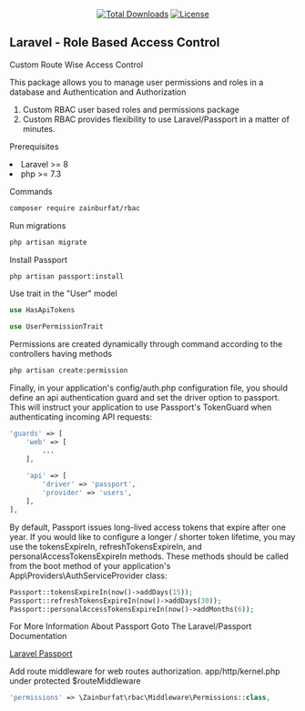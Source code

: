 <p align="center">
    <a href="https://packagist.org/packages/zainburfat/rbac"><img
            src="https://img.shields.io/badge/Downloads-demo-green" alt="Total Downloads"></a>
    <!--<a href="https://packagist.org/packages/zainburfat/rbac"><img src="https://img.shields.io/packagist/v/laravel/framework" alt="Latest Stable Version"></a> -->
    <a href="https://packagist.org/packages/zainburfat/rbac"><img
            src="https://img.shields.io/packagist/l/laravel/framework" alt="License"></a>
</p>

<h2>Laravel - Role Based Access Control</h2>

<p>Custom Route Wise Access Control</p>
<p>This package allows you to manage user permissions and roles in a database and Authentication and Authorization</p>
<ol type="1">
    <li>Custom RBAC user based roles and permissions package</li>
    <li>Custom RBAC provides flexibility to use Laravel/Passport in a matter of minutes.</li>
</ol>

<p>Prerequisites</p>
<li>Laravel >= 8</li>
<li>php >= 7.3</li>

<p>Commands</p>

```bash
composer require zainburfat/rbac
```

<p>Run migrations</p>

```bash
php artisan migrate
```

<p>Install Passport</p>

```bash
php artisan passport:install
```

<p>Use trait in the "User" model</p>

```php
use HasApiTokens

use UserPermissionTrait
```

<p>Permissions are created dynamically through command according to the controllers having methods</p>

```bash
php artisan create:permission
```

<p>Finally, in your application's config/auth.php configuration file, you should define an api authentication guard and set the driver option to passport. This will instruct your application to use Passport's TokenGuard when authenticating incoming API requests:
</p>

```php
'guards' => [
    'web' => [
        ...
    ],
 
    'api' => [
        'driver' => 'passport',
        'provider' => 'users',
    ],
],
```

<p>By default, Passport issues long-lived access tokens that expire after one year. If you would like to configure a longer / shorter token lifetime, you may use the tokensExpireIn, refreshTokensExpireIn, and personalAccessTokensExpireIn methods. These methods should be called from the boot method of your application's App\Providers\AuthServiceProvider class:
</p>

```php
Passport::tokensExpireIn(now()->addDays(15));
Passport::refreshTokensExpireIn(now()->addDays(30));
Passport::personalAccessTokensExpireIn(now()->addMonths(6));
```

<p>For More Information About Passport Goto The Laravel/Passport Documentation</p>
<a href="https://laravel.com/docs/9.x/passport" target="_blank">Laravel Passport</a>

<p>
    Add route middleware for web routes authorization.
    app/http/kernel.php under protected $routeMiddleware
</p>

```php
'permissions' => \Zainburfat\rbac\Middleware\Permissions::class,
```

